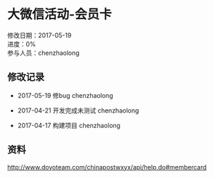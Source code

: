 # 大微信活动-会员卡
修改日期：2017-05-19  
进度：0%  
参与人员：chenzhaolong 

## 修改记录 
- 2017-05-19
修bug chenzhaolong

- 2017-04-21
开发完成未测试 chenzhaolong

- 2017-04-17
构建项目 chenzhaolong

## 资料
http://www.doyoteam.com/chinapostwxyx/api/help.do#membercard
